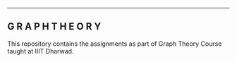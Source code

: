 -----------------------------------------------------------
G R A P H   T H E O R Y
-----------------------------------------------------------

This repository contains the assignments as part of Graph Theory Course taught at IIIT Dharwad.

